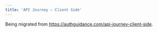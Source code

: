 ```yaml
---
title: 'API Journey – Client Side'
---
```


Being migrated from https://authguidance.com/api-journey-client-side.
